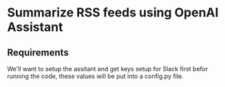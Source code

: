 # Summarize RSS feeds using OpenAI Assistant

## Requirements

We'll want to setup the assitant and get keys setup for Slack first befor running the code, these values will be put into a config.py file. 